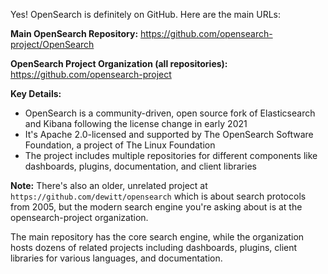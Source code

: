 Yes! OpenSearch is definitely on GitHub. Here are the main URLs:

**Main OpenSearch Repository:**
https://github.com/opensearch-project/OpenSearch

**OpenSearch Project Organization (all repositories):**
https://github.com/opensearch-project

**Key Details:**
- OpenSearch is a community-driven, open source fork of Elasticsearch and Kibana following the license change in early 2021
- It's Apache 2.0-licensed and supported by The OpenSearch Software Foundation, a project of The Linux Foundation
- The project includes multiple repositories for different components like dashboards, plugins, documentation, and client libraries

**Note:** There's also an older, unrelated project at `https://github.com/dewitt/opensearch` which is about search protocols from 2005, but the modern search engine you're asking about is at the opensearch-project organization.

The main repository has the core search engine, while the organization hosts dozens of related projects including dashboards, plugins, client libraries for various languages, and documentation.

